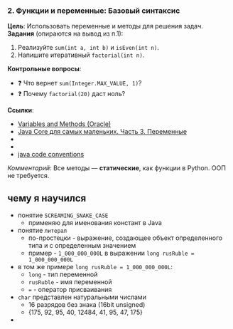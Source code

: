 ### **2. Функции и переменные: Базовый синтаксис**
**Цель**: Использовать переменные и методы для решения задач.  
**Задания** (опираются на вывод из п.1):
1. Реализуйте `sum(int a, int b)` и `isEven(int n)`.
2. Напишите итеративный `factorial(int n)`.

**Контрольные вопросы**:
- ❓ Что вернет `sum(Integer.MAX_VALUE, 1)`?
- ❓ Почему `factorial(20)` даст ноль?

**Ссылки**:
- [Variables and Methods (Oracle)](https://docs.oracle.com/javase/tutorial/java/javaOO/methods.html)
- [Java Core для самых маленьких. Часть 3. Переменные](https://habr.com/ru/articles/542480/)
- [](https://ru.hexlet.io/blog/posts/rabota-s-peremennymi-v-java-ob-yavlenie-initsializatsiya-i-oblasti-vidimosti)
- [](https://ru.hexlet.io/courses/java-basics)
- [java code conventions](https://www.oracle.com/technetwork/java/codeconventions-150003.pdf)

*Комментарий*: Все методы — **статические**, как функции в Python. ООП не требуется.


## чему я научился
- понятие `SCREAMING_SNAKE_CASE`
  - применяю для именования констант в Java
- понятие `литерал`
  - по-простецки - выражение, создающее объект определенного типа и с определенным значением
  - пример - `1_000_000_000L` в выражении `long rusRuble = 1_000_000_000L`
- в том же примере `long rusRuble = 1_000_000_000L`:
  - `long` - тип переменной
  - `rusRuble` - имя переменной
  - `=` - оператор присваивания
- `char` представлен натуральными числами 
  - 16 разрядов без знака (16bit unsigned)
  - {175, 92, 95, 40, 12484, 41, 95, 47, 175}
- 